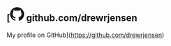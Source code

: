 ## [<img src="GitHub.png"> github.com/drewrjensen
My profile on GitHub](https://github.com/drewrjensen)
